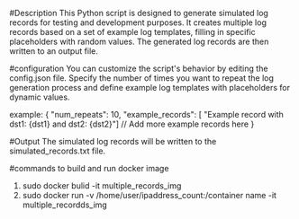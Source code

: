 #Description
This Python script is designed to generate simulated log records for testing and development purposes.
It creates multiple log records based on a set of example log templates, 
filling in specific placeholders with random values. 
The generated log records are then written to an output file.

#configuration
You can customize the script's behavior by editing the config.json file.
Specify the number of times you want to repeat the log generation process and define example 
log templates with placeholders for dynamic values.

example:
{
   "num_repeats": 10,
   "example_records": [
       "Example record with dst1: {dst1} and dst2: {dst2}"]
       // Add more example records here
}

#Output
The simulated log records will be written to the simulated_records.txt file.

#commands to build and run docker image
1. sudo docker bulid -it multiple_records_img
2. sudo docker run -v /home/user/ipaddress_count:/container name -it multiple_recordds_img

